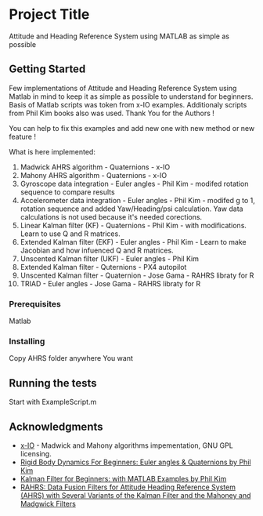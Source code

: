 # Project Title

Attitude and Heading Reference System using MATLAB as simple as possible

## Getting Started

Few implementations of Attitude and Heading Reference System using Matlab in mind to keep it as simple as possible to understand for beginners.
Basis of Matlab scripts was token from x-IO examples. Additionaly scripts from Phil Kim books also was used. Thank You for the Authors !

You can help to fix this examples and add new one with new method or new feature !

What is here implemented:
1. Madwick AHRS algorithm           - Quaternions  	- x-IO
2. Mahony AHRS algorithm            - Quaternions  	- x-IO
3. Gyroscope data integration 		- Euler angles 	- Phil Kim - modifed rotation sequence to compare results
4. Accelerometer data integration 	- Euler angles 	- Phil Kim - modifed g to 1, rotation sequence and added Yaw/Heading/psi calculation. Yaw data calculations is not used because it's needed corections. 
5. Linear Kalman filter (KF) 		- Quaternions 	- Phil Kim - with modifications. Learn to use Q and R matrices.
6. Extended Kalman filter (EKF)     - Euler angles  - Phil Kim - Learn to make Jacobian and how infuenced Q and R matrices.
7. Unscented Kalman filter (UKF)    - Euler angles  - Phil Kim
8. Extended Kalman filter           - Quternions    - PX4 autopilot
9. Unscented Kalman filter          - Quaternion    - Jose Gama - RAHRS libraty for R           
10. TRIAD                           - Euler angles  - Jose Gama - RAHRS libraty for R        


### Prerequisites

Matlab

### Installing

Copy AHRS folder anywhere You want

## Running the tests

Start with ExampleScript.m

## Acknowledgments

* [x-IO](http://x-io.co.uk/open-source-imu-and-ahrs-algorithms/) - Madwick and Mahony algorithms impementation, GNU GPL licensing.
* [Rigid Body Dynamics For Beginners: Euler angles & Quaternions by Phil Kim](https://www.amazon.com/Rigid-Body-Dynamics-Beginners-Quaternions/dp/1493598201/ref=pd_bxgy_14_img_2?_encoding=UTF8&pd_rd_i=1493598201&pd_rd_r=92KWPRT3Z44FNK23HVHT&pd_rd_w=bvcMo&pd_rd_wg=dbg68&psc=1&refRID=92KWPRT3Z44FNK23HVHT)
* [Kalman Filter for Beginners: with MATLAB Examples by Phil Kim](https://www.amazon.com/Kalman-Filter-Beginners-MATLAB-Examples/dp/1463648359/ref=pd_lpo_sbs_14_img_1/133-5670404-7424740?_encoding=UTF8&psc=1&refRID=NJK9K8J8BGJXA8147E8P)
* [RAHRS: Data Fusion Filters for Attitude Heading Reference System (AHRS) with Several Variants of the Kalman Filter and the Mahoney and Madgwick Filters](https://cran.r-project.org/web/packages/RAHRS/index.html)
